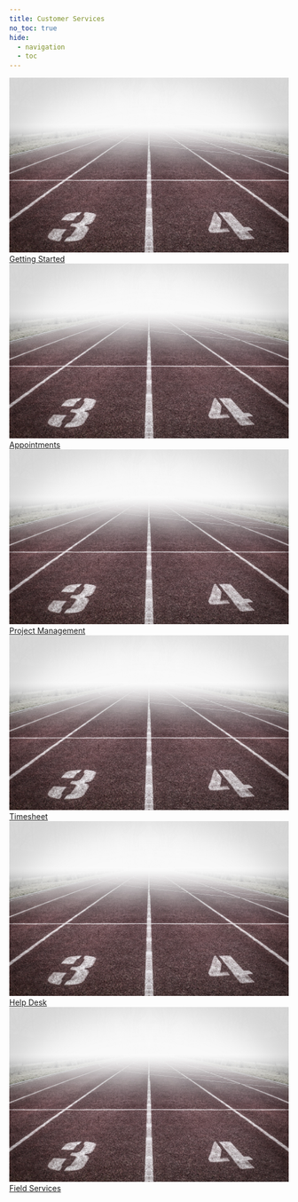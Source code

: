 ```yaml
---
title: Customer Services
no_toc: true
hide:
  - navigation
  - toc
---
```


<section>
<!-- This example requires Tailwind CSS v2.0+ -->
<div class="relative bg-white overflow-hidden">
 <div class="p-7 grid grid-cols-1 sm:grid-cols-1 md:grid-cols-5 lg:grid-cols-5 xl:grid-cols-5 gap-5">
    <a href="01_getting_started" class="rounded overflow-hidden shadow-lg">
      <img class="w-full" src="assets/getting_started.jpg" alt="Platform">
      <div class="px-6 py-2">
        <div class="font-regular text-l mb-2" >Getting Started</div>
      </div>
    </a>
    <a href="01_getting_started" class="rounded overflow-hidden shadow-lg">
      <img class="w-full" src="assets/getting_started.jpg" alt="Platform">
      <div class="px-6 py-2">
        <div class="font-regular text-l mb-2" >Appointments</div>
      </div>
    </a>
    <a href="01_getting_started" class="rounded overflow-hidden shadow-lg">
      <img class="w-full" src="assets/getting_started.jpg" alt="Platform">
      <div class="px-6 py-2">
        <div class="font-regular text-l mb-2" >Project Management</div>
      </div>
    </a>
    <a href="01_getting_started" class="rounded overflow-hidden shadow-lg">
      <img class="w-full" src="assets/getting_started.jpg" alt="Platform">
      <div class="px-6 py-2">
        <div class="font-regular text-l mb-2" >Timesheet</div>
      </div>
    </a>
    <a href="01_getting_started" class="rounded overflow-hidden shadow-lg">
      <img class="w-full" src="assets/getting_started.jpg" alt="Platform">
      <div class="px-6 py-2">
        <div class="font-regular text-l mb-2" >Help Desk</div>
      </div>
    </a>
    <a href="01_getting_started" class="rounded overflow-hidden shadow-lg">
      <img class="w-full" src="assets/getting_started.jpg" alt="Platform">
      <div class="px-6 py-2">
        <div class="font-regular text-l mb-2" >Field Services</div>
      </div>
    </a>
</div>
</section>
